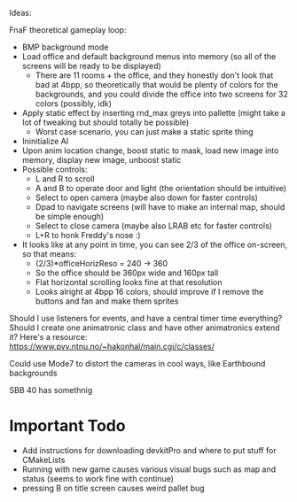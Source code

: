 Ideas:

FnaF theoretical gameplay loop:

* BMP background mode
* Load office and default background menus into memory (so all of the screens will be ready to be displayed)
	* There are 11 rooms + the office, and they honestly don't look that bad at 4bpp, so theoretically that would be plenty of colors for the backgrounds, and you could divide the office into two screens for 32 colors (possibly, idk)
* Apply static effect by inserting rnd_max greys into pallette (might take a lot of tweaking but should totally be possible)
	* Worst case scenario, you can just make a static sprite thing
* Ininitialize AI
* Upon anim location change, boost static to mask, load new image into memory, display new image, unboost static
* Possible controls:
	* L and R to scroll
	* A and B to operate door and light (the orientation should be intuitive)
	* Select to open camera (maybe also down for faster controls)
	* Dpad to navigate screens (will have to make an internal map, should be simple enough)
	* Select to close camera (maybe also LRAB etc for faster controls)
	* L+R to honk Freddy's nose :)
* It looks like at any point in time, you can see 2/3 of the office on-screen, so that means:
	* (2/3)*officeHorizReso = 240 -> 360
	* So the office should be 360px wide and 160px tall
	* Flat horizontal scrolling looks fine at that resolution
	* Looks alright at 4bpp 16 colors, should improve if I remove the buttons and fan and make them sprites


Should I use listeners for events, and have a central timer time everything? Should I create one animatronic class and have other animatronics extend it? 
Here's a resource: https://www.pvv.ntnu.no/~hakonhal/main.cgi/c/classes/

Could use Mode7 to distort the cameras in cool ways, like Earthbound backgrounds

SBB 40 has somethnig

# Important Todo
* Add instructions for downloading devkitPro and where to put stuff for CMakeLists
* Running with new game causes various visual bugs such as map and status (seems to work fine with continue)
* pressing B on title screen causes weird pallet bug